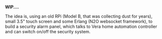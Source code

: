__WIP....__

The idea is, using an old RPi (Model B, that was collecting dust for years), small 3.5" touch screen and some Erlang (N2O websocket framework), to build a security alarm panel, which talks to Vera home automation controller and can switch on/off the security system.  

